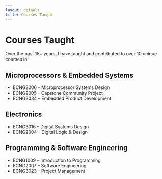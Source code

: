 ```yaml
---
layout: default
title: Courses Taught
---
```


# Courses Taught

Over the past 15+ years, I have taught and contributed to over 10 unique courses in:

## Microprocessors & Embedded Systems
- ECNG2006 – Microprocessor Systems Design
- ECNG2005 – Capstone Community Project
- ECNG3034 – Embedded Product Development

## Electronics
- ECNG3016 – Digital Systems Design
- ECNG2004 – Digital Logic & Design

## Programming & Software Engineering
- ECNG1009 – Introduction to Programming
- ECNG2007 – Software Engineering
- ECNG3023 – Project Management
